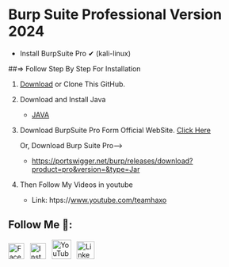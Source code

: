 # Burp Suite Professional Version 2024 #

* Install BurpSuite Pro ✔ (kali-linux)



##=> Follow Step By Step For Installation

1.    [Download](https://codeload.github.com/BD8KR3M/Burpsuite_Professional_2024/zip/refs/heads/main) or Clone This GitHub. 
2.    Download and Install Java

      * [JAVA](https://download.oracle.com/java/22/latest/jdk-22_linux-x64_bin.deb)
      
3. Download BurpSuite Pro Form Official WebSite. [Click Here](https://portswigger.net/burp/releases/download?product=pro&version=&type=Jar)
                                            
    Or, Download Burp Suite Pro--> 
    *  https://portswigger.net/burp/releases/download?product=pro&version=&type=Jar
4. Then Follow My Videos in youtube
    * Link: htps://www.youtube.com/teamhaxo



## Follow Me 💋:
[<img src="https://github.com/dheereshagrwal/colored-icons/blob/master/public/icons/facebook/facebook.svg" alt="Facebook" width="32"/>](https://www.facebook.com/bd8kr3m) &nbsp;
[<img src="https://github.com/dheereshagrwal/colored-icons/blob/master/public/icons/instagram/instagram.svg" alt="Instagram" width="32"/>](https://www.instagram.com/Abm_Mujahid) &nbsp;
[<img src="https://github.com/dheereshagrwal/colored-icons/blob/master/public/icons/youtube/youtube.svg" alt="YouTube" width="39"/>](https://www.youtube.com/AbmMujahid) &nbsp;
[<img src="https://github.com/dheereshagrwal/colored-icons/blob/master/public/icons/linkedin/linkedin.svg" alt="LinkedIn" width="36"/>](https://www.linkedin.com/in/abmmujahid/)
